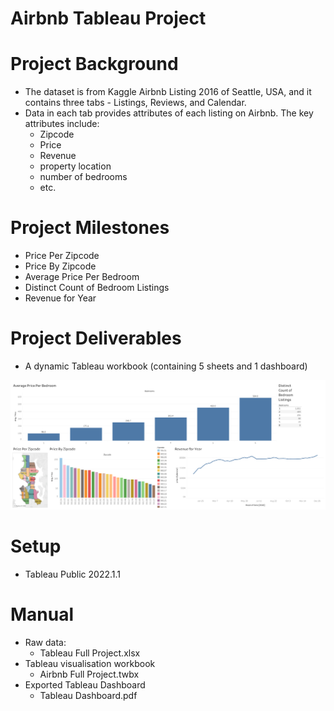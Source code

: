 # Airbnb Tableau Project

# Project Background

- The dataset is from Kaggle Airbnb Listing 2016 of Seattle, USA, and it contains three tabs - Listings, Reviews, and Calendar.
- Data in each tab provides attributes of each listing on Airbnb. The key attributes include:
  - Zipcode
  - Price
  - Revenue
  - property location
  - number of bedrooms
  - etc.

# Project Milestones

- Price Per Zipcode
- Price By Zipcode
- Average Price Per Bedroom
- Distinct Count of Bedroom Listings
- Revenue for Year

# Project Deliverables

- A dynamic Tableau workbook (containing 5 sheets and 1 dashboard)

<img src="image/Tableau Dashboard Image.png" width="1500">

# Setup

- Tableau Public 2022.1.1

# Manual

- Raw data:
  - Tableau Full Project.xlsx
- Tableau visualisation workbook
  - Airbnb Full Project.twbx
- Exported Tableau Dashboard
  - Tableau Dashboard.pdf
